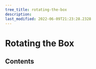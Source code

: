 ```yaml
---
tree_title: rotating-the-box
description: 
last_modified: 2022-06-09T21:23:28.2328
---
```


# Rotating the Box

## Contents
